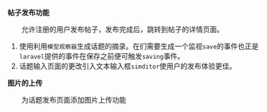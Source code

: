 **帖子发布功能**

&emsp;&emsp;允许注册的用户发布帖子，发布完成后，跳转到帖子的详情页面。

1. 使用利用`模型观察器`生成话题的摘录。在们需要生成一个监视`save`的事件也正是`laravel`提供的事件在保存之前便可触发`saving`事件。
2. 话题输入页面的更改引入文本输入框`simditor`使用户的发布体验更佳。

**图片的上传**

&emsp;&emsp;为话题发布页面添加图片上传功能

